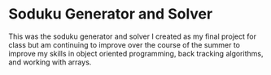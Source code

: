 # Soduku Generator and Solver

This was the soduku generator and solver I created as my final project for class but am continuing to improve over the course of the summer to improve my skills in object oriented programming, back tracking algorithms, and working with arrays. 
